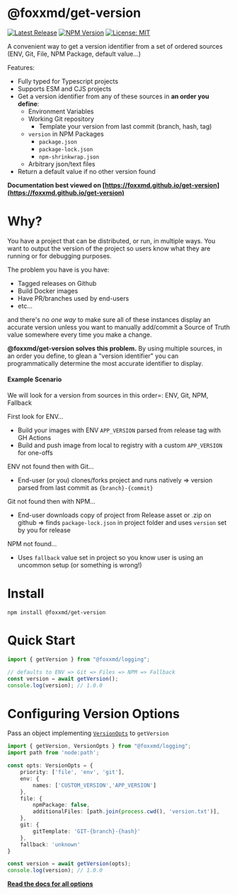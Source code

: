 # @foxxmd/get-version

[![Latest Release](https://img.shields.io/github/v/release/foxxmd/get-version)](https://github.com/FoxxMD/logging/get-version)
[![NPM Version](https://img.shields.io/npm/v/%40foxxmd%2Fget-version)](https://www.npmjs.com/package/@foxxmd/get-version)
[![License: MIT](https://img.shields.io/badge/License-MIT-yellow.svg)](https://opensource.org/licenses/MIT)

A convenient way to get a version identifier from a set of ordered sources (ENV, Git, File, NPM Package, default value...)

Features:

* Fully typed for Typescript projects
* Supports ESM and CJS projects
* Get a version identifier from any of these sources in **an order you define**:
  * Environment Variables
  * Working Git repository
    * Template your version from last commit (branch, hash, tag)
  * `version` in NPM Packages
    * `package.json`
    * `package-lock.json`
    * `npm-shrinkwrap.json`
  * Arbitrary json/text files
* Return a default value if no other version found

**Documentation best viewed on [https://foxxmd.github.io/get-version](https://foxxmd.github.io/get-version)**

# Why?

You have a project that can be distributed, or run, in multiple ways. You want to output the version of the project so users know what they are running or for debugging purposes.

The problem you have is you have:

* Tagged releases on Github
* Build Docker images
* Have PR/branches used by end-users
* etc...

and there's no _one way_ to make sure all of these instances display an accurate version unless you want to manually add/commit a Source of Truth value somewhere every time you make a change.

**@foxxmd/get-version solves this problem.** By using multiple sources, in an order you define, to glean a "version identifier" you can programmatically determine the most accurate identifier to display.

#### Example Scenario

We will look for a version from sources in this order=: ENV, Git, NPM, Fallback

First look for ENV...

* Build your images with ENV `APP_VERSION` parsed from release tag with GH Actions
* Build and push image from local to registry with a custom `APP_VERSION` for one-offs

ENV not found then with Git...

* End-user (or you) clones/forks project and runs natively => version parsed from last commit as `{branch}-{commit}`

Git not found then with NPM...

* End-user downloads copy of project from Release asset or .zip on github => finds `package-lock.json` in project folder and uses `version` set by you for release

NPM not found...

* Uses `fallback` value set in project so you know user is using an uncommon setup (or something is wrong!)

# Install 

```
npm install @foxxmd/get-version
```

# Quick Start

```ts
import { getVersion } from "@foxxmd/logging";

// defaults to ENV => Git => Files => NPM => Fallback
const version = await getVersion();
console.log(version); // 1.0.0
```

# Configuring Version Options

Pass an object implementing [`VersionOpts`](https://foxxmd.github.io/get-version/interfaces/VersionOpts.html) to `getVersion`

```ts
import { getVersion, VersionOpts } from "@foxxmd/logging";
import path from 'node:path';

const opts: VersionOpts = {
    priority: ['file', 'env', 'git'],
    env: {
        names: ['CUSTOM_VERSION','APP_VERSION']
    },
    file: {
        npmPackage: false,
        additionalFiles: [path.join(process.cwd(), 'version.txt')],
    },
    git: {
        gitTemplate: 'GIT-{branch}-{hash}'
    },
    fallback: 'unknown'
}

const version = await getVersion(opts);
console.log(version); // 1.0.0
```

[**Read the docs for all options**](https://foxxmd.github.io/get-version/functions/getVersion.html)
